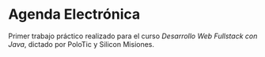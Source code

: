 # Agenda Electrónica

Primer trabajo práctico realizado para el curso _Desarrollo Web Fullstack con Java_, dictado por PoloTic y Silicon Misiones.

